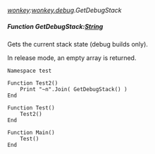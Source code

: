 _[wonkey](../../modules/wonkey/wonkey-module.md):[wonkey.debug](../../modules/wonkey/wonkey-debug.md).GetDebugStack_
##### Function GetDebugStack:[String](../../modules/wonkey/wonkey-types-string.md)[](  )
Gets the current stack state (debug builds only).

In release mode, an empty array is returned.

```
Namespace test

Function Test2()
	Print "~n".Join( GetDebugStack() )
End

Function Test()
	Test2()
End

Function Main()
	Test()
End
```
